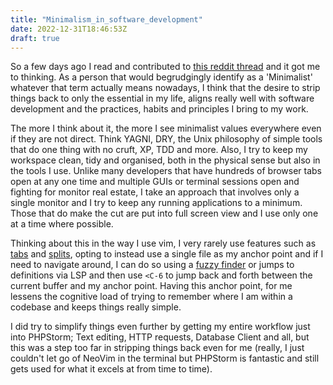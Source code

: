 ```yaml
---
title: "Minimalism_in_software_development"
date: 2022-12-31T18:46:53Z
draft: true
---
```


So a few days ago I read and contributed to [this reddit thread](https://www.reddit.com/r/minimalism/comments/zzlce3/minimalism_as_a_guiding_principle_in_software/) and it got me to thinking.
As a person that would begrudgingly identify as a 'Minimalist' whatever that term actually means nowadays, I think that the desire to strip things back to only the essential in my life, aligns
really well with software development and the practices, habits and principles I bring to my work.

The more I think about it, the more I see minimalist values everywhere even if they are not direct. Think YAGNI, DRY, the Unix philosophy of simple tools that do one thing with no cruft, XP, TDD and more. Also,
I try to keep my workspace clean, tidy and organised, both in the physical sense but also in the tools I use. Unlike many developers that have hundreds of browser tabs open at any one time and multiple GUIs or terminal sessions
open and fighting for monitor real estate, I take an approach that involves only a single monitor and I try to keep any running applications to a minimum. Those that do make the cut are put into full screen view and I use only one 
at a time where possible. 

Thinking about this in the way I use vim, I very rarely use features such as [tabs](https://vim.fandom.com/wiki/Using_tab_pages) and [splits](https://thoughtbot.com/blog/vim-splits-move-faster-and-more-naturally), opting to instead use a single file as my anchor point and if I need to navigate around, I can do so using a 
[fuzzy finder](https://github.com/nvim-telescope/telescope.nvim) or jumps to definitions via LSP and then use `<C-6` to jump back and forth between the current buffer and my anchor point. Having this anchor point, for me lessens the cognitive load of trying to remember where
I am within a codebase and keeps things really simple.

I did try to simplify things even further by getting my entire workflow just into PHPStorm; Text editing, HTTP requests, Database Client and all, but this was a step too far in stripping things back even for me (really, I just couldn't let
go of NeoVim in the terminal but PHPStorm is fantastic and still gets used for what it excels at from time to time).
